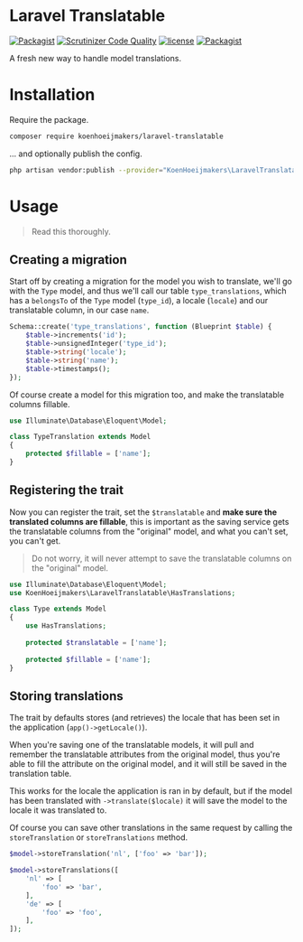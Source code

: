 # Laravel Translatable
[![Packagist](https://img.shields.io/packagist/v/koenhoeijmakers/laravel-translatable.svg?colorB=brightgreen)](https://packagist.org/packages/koenhoeijmakers/laravel-translatable)
[![Scrutinizer Code Quality](https://scrutinizer-ci.com/g/koenhoeijmakers/laravel-translatable/badges/quality-score.png?b=master)](https://scrutinizer-ci.com/g/koenhoeijmakers/laravel-translatable/?branch=master)
[![license](https://img.shields.io/github/license/koenhoeijmakers/laravel-translatable.svg?colorB=brightgreen)](https://github.com/koenhoeijmakers/laravel-translatable)
[![Packagist](https://img.shields.io/packagist/dt/koenhoeijmakers/laravel-translatable.svg?colorB=brightgreen)](https://packagist.org/packages/koenhoeijmakers/laravel-translatable)

A fresh new way to handle model translations.

# Installation

Require the package.
```sh
composer require koenhoeijmakers/laravel-translatable
```

... and optionally publish the config.
```sh
php artisan vendor:publish --provider="KoenHoeijmakers\LaravelTranslatable\TranslatableServiceProvider"
```

# Usage
> Read this thoroughly.

## Creating a migration
Start off by creating a migration for the model you wish to translate, we'll go with the `Type` model,
and thus we'll call our table `type_translations`, which has a `belongsTo` of the `Type` model (`type_id`), 
a locale (`locale`) and our translatable column, in our case `name`.

```php
Schema::create('type_translations', function (Blueprint $table) {
    $table->increments('id');
    $table->unsignedInteger('type_id');
    $table->string('locale');
    $table->string('name');
    $table->timestamps();
});
```

Of course create a model for this migration too, and make the translatable columns fillable.

```php
use Illuminate\Database\Eloquent\Model;

class TypeTranslation extends Model
{
    protected $fillable = ['name'];
}
```

## Registering the trait
Now you can register the trait, set the `$translatable` and **make sure the translated columns are fillable**, 
this is important as the saving service gets the translatable columns from the "original" model,
and what you can't set, you can't get.

> Do not worry, it will never attempt to save the translatable columns on the "original" model.

```php
use Illuminate\Database\Eloquent\Model;
use KoenHoeijmakers\LaravelTranslatable\HasTranslations;

class Type extends Model
{
    use HasTranslations;
    
    protected $translatable = ['name'];
    
    protected $fillable = ['name'];
}
```

## Storing translations
The trait by defaults stores (and retrieves) the locale that has been set in the application (`app()->getLocale()`).

When you're saving one of the translatable models, 
it will pull and remember the translatable attributes from the original model,
thus you're able to fill the attribute on the original model, 
and it will still be saved in the translation table.

This works for the locale the application is ran in by default, 
but if the model has been translated with `->translate($locale)` it will save the model to the locale it was translated to.

Of course you can save other translations in the same request by calling the `storeTranslation` or `storeTranslations` method.

```php
$model->storeTranslation('nl', ['foo' => 'bar']);

$model->storeTranslations([
    'nl' => [
        'foo' => 'bar',
    ],
    'de' => [
        'foo' => 'foo',
    ],
]);
```
